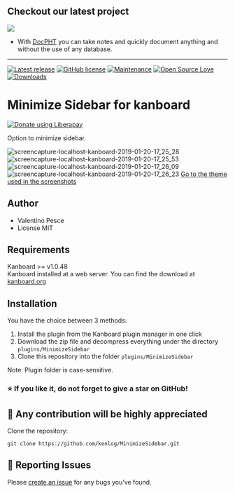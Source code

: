 ## Checkout our latest project
[![](https://raw.githubusercontent.com/docpht/docpht/master/public/assets/img/logo.png)](https://github.com/docpht/docpht)

- With [DocPHT](https://github.com/docpht/docpht) you can take notes and quickly document anything and without the use of any database.
-----------

[![Latest release](https://img.shields.io/github/release/kenlog/MinimizeSidebar.svg)](https://github.com/kenlog/MinimizeSidebar/releases)
[![GitHub license](https://img.shields.io/github/license/Naereen/StrapDown.js.svg)](https://github.com/kenlog/MinimizeSidebar/blob/master/LICENSE)
[![Maintenance](https://img.shields.io/badge/Maintained%3F-yes-green.svg)](https://github.com/kenlog/MinimizeSidebar/graphs/contributors)
[![Open Source Love](https://badges.frapsoft.com/os/v1/open-source.svg?v=103)]()
[![Downloads](https://img.shields.io/github/downloads/kenlog/MinimizeSidebar/total.svg)](https://github.com/kenlog/MinimizeSidebar/releases)

# Minimize Sidebar for kanboard
<noscript><a href="https://liberapay.com/kenlog/donate"><img alt="Donate using Liberapay" src="https://liberapay.com/assets/widgets/donate.svg"></a></noscript>

Option to minimize sidebar.

![screencapture-localhost-kanboard-2019-01-20-17_25_28](https://user-images.githubusercontent.com/11728231/51442029-af3c7780-1cd8-11e9-9c8c-a4e0ae58436b.png)
![screencapture-localhost-kanboard-2019-01-20-17_25_53](https://user-images.githubusercontent.com/11728231/51442032-b19ed180-1cd8-11e9-903a-29c06c4e1e81.png)
![screencapture-localhost-kanboard-2019-01-20-17_26_09](https://user-images.githubusercontent.com/11728231/51442035-b6fc1c00-1cd8-11e9-8dcd-66325c9f347b.png)
![screencapture-localhost-kanboard-2019-01-20-17_26_23](https://user-images.githubusercontent.com/11728231/51442037-b95e7600-1cd8-11e9-9a2c-064e61992689.png)
[Go to the theme used in the screenshots](https://github.com/kenlog/Essential)

Author
------------
- Valentino Pesce
- License MIT

Requirements
------------
Kanboard >= v1.0.48  
Kanboard installed at a web server.
You can find the download at [kanboard.org](https://kanboard.org/)

Installation
------------
You have the choice between 3 methods:

1. Install the plugin from the Kanboard plugin manager in one click
2. Download the zip file and decompress everything under the directory `plugins/MinimizeSidebar`
3. Clone this repository into the folder `plugins/MinimizeSidebar`

Note: Plugin folder is case-sensitive.

### :star: If you like it, do not forget to give a star on GitHub!

:construction_worker: Any contribution will be highly appreciated
------------
Clone the repository: 
```console 
git clone https://github.com/kenlog/MinimizeSidebar.git
```
:bug: Reporting Issues
------------
Please [create an issue](https://github.com/kenlog/MinimizeSidebar/issues) for any bugs you've found.
